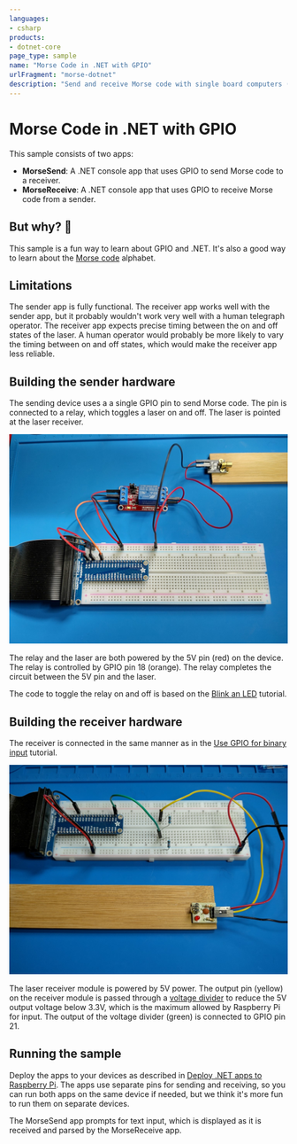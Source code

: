 ```yaml
---
languages:
- csharp
products:
- dotnet-core
page_type: sample
name: "Morse Code in .NET with GPIO"
urlFragment: "morse-dotnet"
description: "Send and receive Morse code with single board computers (like Raspberry Pi), lasers, and .NET."
---
```


# Morse Code in .NET with GPIO

This sample consists of two apps:

- **MorseSend**: A .NET console app that uses GPIO to send Morse code to a receiver.
- **MorseReceive**: A .NET console app that uses GPIO to receive Morse code from a sender.

## But why? 🤔

This sample is a fun way to learn about GPIO and .NET. It's also a good way to learn about the [Morse code](https://en.wikipedia.org/wiki/Morse_code) alphabet.

## Limitations

The sender app is fully functional. The receiver app works well with the sender app, but it probably wouldn't work very well with a human telegraph operator. The receiver app expects precise timing between the on and off states of the laser. A human operator would probably be more likely to vary the timing between on and off states, which would make the receiver app less reliable.

## Building the sender hardware

The sending device uses a a single GPIO pin to send Morse code. The pin is connected to a relay, which toggles a laser on and off. The laser is pointed at the laser receiver.

[![Image of the sender hardware connected to a breadboard.](./media/sender-hardware.jpg)](./media/sender-hardware.jpg)

The relay and the laser are both powered by the 5V pin (red) on the device. The relay is controlled by GPIO pin 18 (orange). The relay completes the circuit between the 5V pin and the laser.

The code to toggle the relay on and off is based on the [Blink an LED](https://learn.microsoft.com/dotnet/iot/tutorials/blink-led) tutorial.

## Building the receiver hardware

The receiver is connected in the same manner as in the [Use GPIO for binary input](https://learn.microsoft.com/dotnet/iot/tutorials/gpio-input#laser-tripwire) tutorial.

![Image of the receiver hardware connected to a breadboard.](./media/receiver-hardware.jpg)

The laser receiver module is powered by 5V power. The output pin (yellow) on the receiver module is passed through a [voltage divider](https://www.seeedstudio.com/blog/2019/10/09/voltage-dividers-everything-you-need-to-know/) to reduce the 5V output voltage below 3.3V, which is the maximum allowed by Raspberry Pi for input. The output of the voltage divider (green) is connected to GPIO pin 21.

## Running the sample

Deploy the apps to your devices as described in [Deploy .NET apps to Raspberry Pi](https://learn.microsoft.com/dotnet/iot/deployment). The apps use separate pins for sending and receiving, so you can run both apps on the same device if needed, but we think it's more fun to run them on separate devices.

The MorseSend app prompts for text input, which is displayed as it is received and parsed by the MorseReceive app.
